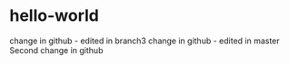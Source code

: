 # hello-world
change in github - edited in branch3
change in github - edited in master
Second change in github
